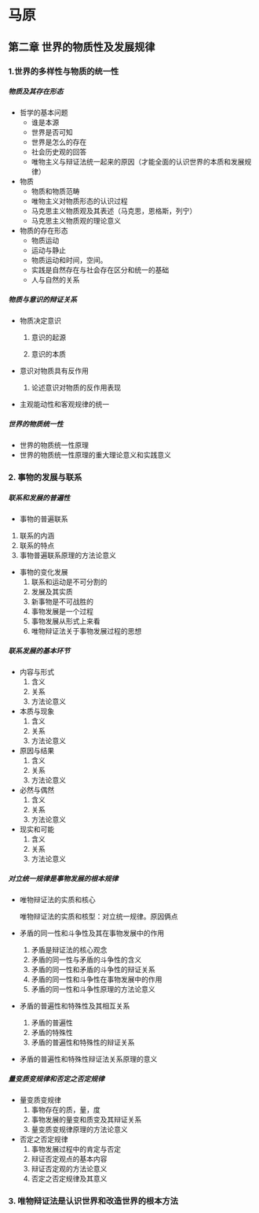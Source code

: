 # 马原

## 第二章 世界的物质性及发展规律
### 1.世界的多样性与物质的统一性

   ##### 物质及其存在形态

   - 哲学的基本问题
     - 谁是本源
     - 世界是否可知
     - 世界是怎么的存在
     - 社会历史观的回答
     - 唯物主义与辩证法统一起来的原因（才能全面的认识世界的本质和发展规律）
   - 物质
     - 物质和物质范畴
     - 唯物主义对物质形态的认识过程
     - 马克思主义物质观及其表述（马克思，恩格斯，列宁）
     - 马克思主义物质观的理论意义
   - 物质的存在形态
     - 物质运动
     - 运动与静止
     - 物质运动和时间，空间。
     - 实践是自然存在与社会存在区分和统一的基础
     - 人与自然的关系
     
##### 物质与意识的辩证关系
   - 物质决定意识

     1. 意识的起源

     2. 意识的本质

- 意识对物质具有反作用

  1. 论述意识对物质的反作用表现

- 主观能动性和客观规律的统一

##### 世界的物质统一性

- 世界的物质统一性原理
- 世界的物质统一性原理的重大理论意义和实践意义

### 2. 事物的发展与联系

##### 联系和发展的普遍性

-  事物的普遍联系
  1. 联系的内涵
  2. 联系的特点
  3. 事物普遍联系原理的方法论意义
- 事物的变化发展
  1. 联系和运动是不可分割的
  2. 发展及其实质
  3. 新事物是不可战胜的
  4. 事物发展是一个过程
  5. 事物发展从形式上来看
  6. 唯物辩证法关于事物发展过程的思想

##### 联系发展的基本环节

- 内容与形式
  1. 含义
  2. 关系
  3. 方法论意义
- 本质与现象
  1. 含义
  2. 关系
  3. 方法论意义
- 原因与结果
  1. 含义
  2. 关系
  3. 方法论意义
- 必然与偶然
  1. 含义
  2. 关系
  3. 方法论意义
- 现实和可能
  1. 含义
  2. 关系
  3. 方法论意义

##### 对立统一规律是事物发展的根本规律

- 唯物辩证法的实质和核心

  唯物辩证法的实质和核型：对立统一规律。原因俩点

- 矛盾的同一性和斗争性及其在事物发展中的作用
  1. 矛盾是辩证法的核心观念
  2. 矛盾的同一性与矛盾的斗争性的含义
  3. 矛盾的同一性和矛盾的斗争性的辩证关系
  4. 矛盾的同一性和斗争性在事物发展中的作用
  5. 矛盾的同一性和斗争性原理的方法论意义
  
- 矛盾的普遍性和特殊性及其相互关系
  1. 矛盾的普遍性
  2. 矛盾的特殊性
  3. 矛盾的普遍性和特殊性的辩证关系
  
- 矛盾的普遍性和特殊性辩证法关系原理的意义

##### 量变质变规律和否定之否定规律

- 量变质变规律
  1. 事物存在的质，量，度
  2. 事物发展的量变和质变及其辩证关系
  3. 量变质变规律原理的方法论意义
- 否定之否定规律
  1. 事物发展过程中的肯定与否定
  2. 辩证否定观点的基本内容
  3. 辩证否定观的方法论意义
  4. 否定之否定规律及其意义

### 3. 唯物辩证法是认识世界和改造世界的根本方法


